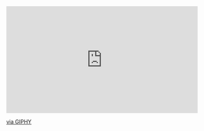 <div style="width:100%;height:0;padding-bottom:56%;position:relative;"><iframe src="https://giphy.com/embed/XK3KCInkrvR9622m2N" width="100%" height="100%" style="position:absolute" frameBorder="0" class="giphy-embed" allowFullScreen></iframe></div><p><a href="https://giphy.com/gifs/XK3KCInkrvR9622m2N">via GIPHY</a></p>
